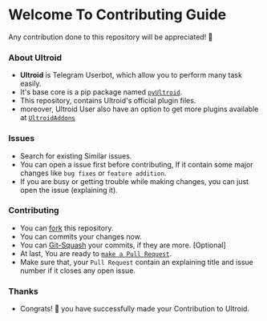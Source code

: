 # Welcome To Contributing Guide
Any contribution done to this repository will be appreciated! 🎉

### About Ultroid
- **Ultroid** is Telegram Userbot, which allow you to perform many task easily. 
- It's base core is a pip package named [`pyUltroid`](https://GitHub.com/TeamUltroid/pyUltroid).
- This repository, contains Ultroid's official plugin files.
- moreover, Ultroid User also have an option to get more plugins available at [`UltroidAddons`](https://github.com/TeamUltroid/UltroidAddons)

### Issues
- Search for existing Similar issues.
- You can open a issue first before contributing, If it contain some major changes like `bug fixes` or `feature addition`.
- If you are busy or getting trouble while making changes, you can just open the issue (explaining it).

### Contributing
- You can [fork](https://github.com/soymadip/Ultroid/fork) this repository.
- You can commits your changes now.
- You can [Git-Squash](https://docs.github.com/en/get-started/using-git/about-git-rebase) your commits, if they are more. [Optional]
- At last, You are ready to [`make a Pull Request`](https://docs.github.com/en/github/collaborating-with-pull-requests/proposing-changes-to-your-work-with-pull-requests/creating-a-pull-request).
- Make sure that, your `Pull Request` contain an explaining title and issue number if it closes any open issue.

### Thanks
- Congrats! 💫 you have successfully made your Contribution to Ultroid.
